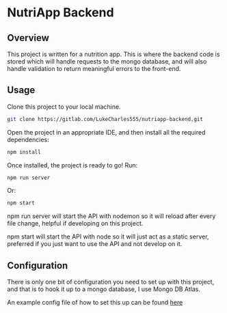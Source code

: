 # NutriApp Backend

## Overview

This project is written for a nutrition app. This is where the backend code is stored which will handle requests to the mongo database, and will also handle validation to return meaningful errors to the front-end.

## Usage

Clone this project to your local machine.

```bash
git clone https://gitlab.com/LukeCharles555/nutriapp-backend.git
```

Open the project in an appropriate IDE, and then install all the required dependencies:

```bash
npm install
```

Once installed, the project is ready to go! Run:

```bash
npm run server
```

Or:

```bash
npm start
```

npm run server will start the API with nodemon so it will reload after every file change, helpful if developing on this project.

npm start will start the API with node so it will just act as a static server, preferred if you just want to use the API and not develop on it.

## Configuration

There is only one bit of configuration you need to set up with this project, and that is to hook it up to a mongo database, I use Mongo DB Atlas.

An example config file of how to set this up can be found [here](./src/config/keys.js.example)
